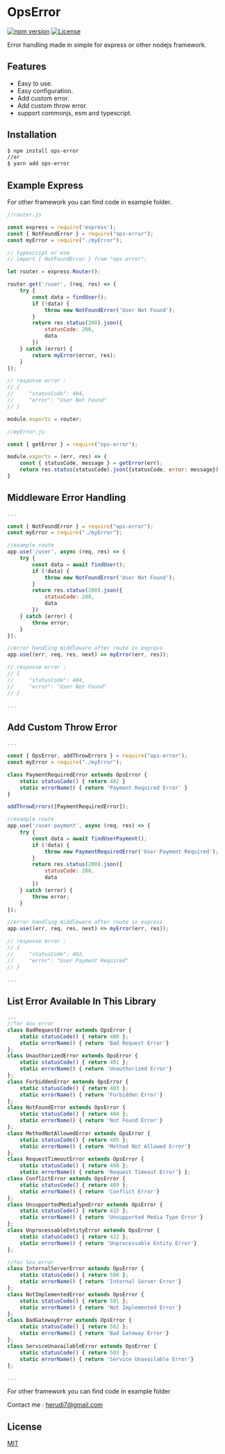 # OpsError

[![npm version](https://img.shields.io/badge/npm-1.0.5-blue.svg)](https://www.npmjs.com/package/ops-error) 
[![License](https://img.shields.io/:license-mit-blue.svg)](http://badges.mit-license.org)

Error handling made in simple for express or other nodejs framework.

## Features

- Easy to use.
- Easy configuration.
- Add custom error.
- Add custom throw error.
- support commonjs, esm and typescript.

## Installation

```bash
$ npm install ops-error
//or
$ yarn add ops-error
```
## Example Express
For other framework you can find code in example folder.

```JavaScript
//router.js

const express = require('express');
const { NotFoundError } = require("ops-error");
const myError = require("./myError");

// typescript or esm
// import { NotFoundError } from "ops-error";

let router = express.Router();

router.get('/user', (req, res) => {
    try {
        const data = findUser();
        if (!data) {
            throw new NotFoundError('User Not Found');
        }
        return res.status(200).json({
            statusCode: 200,
            data
        })
    } catch (error) {
        return myError(error, res);
    }
});

// response error :
// {
//     "statusCode": 404,
//     "error": "User Not Found"
// }

module.exports = router;

```

```JavaScript
//myError.js

const { getError } = require("ops-error");

module.exports = (err, res) => {
    const { statusCode, message } = getError(err);
    return res.status(statusCode).json({statusCode, error: message})
}

```

## Middleware Error Handling

```JavaScript
...

const { NotFoundError } = require("ops-error");
const myError = require("./myError");

//example route
app.use('/user', async (req, res) => {
    try {
        const data = await findUser();
        if (!data) {
            throw new NotFoundError('User Not Found');
        }
        return res.status(200).json({
            statusCode: 200,
            data
        })
    } catch (error) {
        throw error;
    }
});

//error handling middleware after route in express
app.use((err, req, res, next) => myError(err, res));

// response error :
// {
//     "statusCode": 404,
//     "error": "User Not Found"
// }

...

```

## Add Custom Throw Error

```JavaScript
...

const { OpsError, addThrowErrors } = require("ops-error");
const myError = require("./myError");

class PaymentRequiredError extends OpsError {
    static statusCode() { return 402 }
    static errorName() { return 'Payment Required Error' }
}

addThrowErrors([PaymentRequiredError]);

//example route
app.use('/user-payment', async (req, res) => {
    try {
        const data = await findUserPayment();
        if (!data) {
            throw new PaymentRequiredError('User Payment Required');
        }
        return res.status(200).json({
            statusCode: 200,
            data
        })
    } catch (error) {
        throw error;
    }
});

//error handling middleware after route in express
app.use((err, req, res, next) => myError(err, res));

// response error :
// {
//     "statusCode": 402,
//     "error": "User Payment Required"
// }

...

```

## List Error Available In This Library

```JavaScript
...
//for 4xx error
class BadRequestError extends OpsError { 
    static statusCode() { return 400 }; 
    static errorName() { return 'Bad Request Error'} 
};
class UnauthorizedError extends OpsError { 
    static statusCode() { return 401 }; 
    static errorName() { return 'Unauthorized Error'} 
};
class ForbiddenError extends OpsError { 
    static statusCode() { return 403 }; 
    static errorName() { return 'Forbidden Error'} 
};
class NotFoundError extends OpsError {
    static statusCode() { return 404 };
    static errorName() { return 'Not Found Error'}
};
class MethodNotAllowedError extends OpsError {
    static statusCode() { return 405 };
    static errorName() { return 'Method Not Allowed Error'}
};
class RequestTimeoutError extends OpsError {
    static statusCode() { return 408 };
    static errorName() { return 'Request Timeout Error'} };
class ConflictError extends OpsError {
    static statusCode() { return 409 };
    static errorName() { return 'Conflict Error'}
};
class UnsupportedMediaTypeError extends OpsError {
    static statusCode() { return 415 };
    static errorName() { return 'Unsupported Media Type Error'}
};
class UnprocessableEntityError extends OpsError {
    static statusCode() { return 422 };
    static errorName() { return 'Unprocessable Entity Error'}
};

//for 5xx error
class InternalServerError extends OpsError {
    static statusCode() { return 500 };
    static errorName() { return 'Internal Server Error'}
};
class NotImplementedError extends OpsError {
    static statusCode() { return 501 };
    static errorName() { return 'Not Implemented Error'}
};
class BadGatewayError extends OpsError {
    static statusCode() { return 502 };
    static errorName() { return 'Bad Gateway Error'}
};
class ServiceUnavailableError extends OpsError {
    static statusCode() { return 503 };
    static errorName() { return 'Service Unavailable Error'}
};

...

```

For other framework you can find code in example folder

Contact me : herudi7@gmail.com


## License

[MIT](LICENSE)

